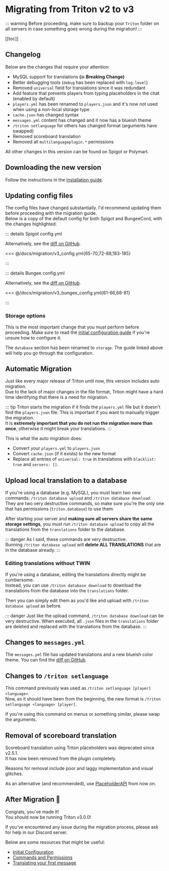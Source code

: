 # Migrating from Triton v2 to v3

::: warning
Before proceeding, make sure to backup your `Triton` folder on all servers
in case something goes wrong during the migration!
:::

[[toc]]

## Changelog

Below are the changes that require your attention:

- MySQL support for translations **(:collision: Breaking Change)**
- Better debugging tools (`debug` has been replaced with `log-level`)
- Removed `universal` field for translations since it was redundant
- Add feature that prevents players from typing placeholders in the chat
  (enabled by default)
- `players.yml` has been renamed to `players.json` and it's now not used
  when using a non-local storage type
- `cache.json` has changed syntax
- `messages.yml` content has changed and it now has a blueish theme
- `/triton setlanguage` for others has changed format (arguments have swapped)
- Removed scoreboard translation
- Removed all `multilanguageplugin.*` permissions

All other changes in this version can be found on Spigot or Polymart.

## Downloading the new version

Follow the instructions in the [installation guide](../getting-started/installation.md).

## Updating config files

The config files have changed substantially.
I'd recommend updating them before proceeding with the migration guide.  
Below is a copy of the default config for both Spigot and BungeeCord,
with the changes highlighted.

::: details Spigot config.yml

Alternatively, see the [diff on GitHub](https://github.com/tritonmc/Triton/commit/8c54291111a4693c07c8373f3945405c50c33fa2#diff-0f1be8eec416e71c28b41efb0544df26).

<<< @/docs/migration/v3_config.yml{65-70,72-88,183-185}

:::

::: details Bungee config.yml

Alternatively, see the [diff on GitHub](https://github.com/tritonmc/Triton/commit/8c54291111a4693c07c8373f3945405c50c33fa2#diff-c86926b4793226abff7207c78d20c992).

<<< @/docs/migration/v3_bungee_config.yml{61-66,68-81}

:::

### Storage options

This is the most important change that you must perform before proceeding.
Make sure to read the [initial configuration guide](../getting-started/initial-configuration.md#storage-type) if you're unsure how to configure it.

The `database` section has been renamed to `storage`.
The guide linked above will help you go through the configuration.

## Automatic Migration

Just like every major release of Triton until now, this version includes auto migration.  
Due to the lack of major changes in the file format, Triton might have a hard time identifying that there is a need for migration.

::: tip
Triton starts the migration if it finds the `players.yml` file but it doesn't find the `players.json` file. This is important if you want to manually trigger the migration.  
It is **extremely important that you do not run the migration more than once**,
otherwise it might break your translations.
:::

This is what the auto migration does:

- Convert your `players.yml` to `players.json`
- Convert `cache.json` (if it exists) to the new format
- Replace all entries of `universal: true` in translations with `blacklist: true` and `servers: []`.

## Upload local translation to a database

If you're using a database (e.g. MySQL), you must learn two new commands:
`/triton database upload` and `/triton database download`.  
They are two very destructive commands, so make sure you're the
only one that has permissions (`triton.database`) to use them.

After starting your server and **making sure all servers share the same storage settings**,
you must run `/triton database upload` to copy all the translations from the `translations`
folder to the database.

::: danger
As I said, these commands are very destructive.  
Running `/triton database upload` will **delete ALL TRANSLATIONS** that are in the database already.
:::

### Editing translations without TWIN

If you're using a database, editing the translations directly might be cumbersome.  
Instead, you can use `/triton database download` to download the translations from the database
into the `translations` folder.

Then you can simply edit them as you'd like and upload with `/triton database upload`
as before.

::: danger
Just like the upload command, `/triton database download` can be very destructive.
When executed, all `.json` files in the `translations` folder are deleted and replaced
with the translations from the database.
:::

## Changes to `messages.yml`

The `messages.yml` file has updated translations and a new blueish color theme.
You can find the [diff on GitHub](https://github.com/tritonmc/Triton/commit/8c54291111a4693c07c8373f3945405c50c33fa2#diff-b7bfb7063d6b6ccbda02c1e078c91e72).

## Changes to `/triton setlanguage`

This command previously was used as `/triton setlanguage [player] <language>`.  
Now, as it should have been from the beginning, the new format is `/triton setlanguage <language> [player]`.

If you're using this command on menus or something similar, please swap the arguments.

## Removal of scoreboard translation

Scoreboard translation using Triton placeholders was deprecated since v2.5.1.  
It has now been removed from the plugin completely.

Reasons for removal include poor and laggy implementation and visual glitches.

As an alternative (and recommended), use [PlaceholderAPI](../concepts/placeholderapi.md) from now on.

## After Migration :tada:

Congrats, you've made it!  
You should now be running Triton v3.0.0!

If you've encountered any issue during the migration process,
please ask for help in our Discord server.

Below are some resources that might be useful:

- [Initial Configuration](../getting-started/initial-configuration.md)
- [Commands and Permissions](../concepts/commands-permissions.md)
- [Translating your first message](../guides/first-translation.md)
